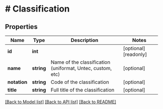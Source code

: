 # # Classification

## Properties

Name | Type | Description | Notes
------------ | ------------- | ------------- | -------------
**id** | **int** |  | [optional] [readonly]
**name** | **string** | Name of the classification (uniformat, Untec, custom, etc) | [optional]
**notation** | **string** | Code of the classification | [optional]
**title** | **string** | Full title of the classification | [optional]

[[Back to Model list]](../../README.md#models) [[Back to API list]](../../README.md#endpoints) [[Back to README]](../../README.md)
